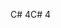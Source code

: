 <span data-ttu-id="3f2e7-101">C# 4</span><span class="sxs-lookup"><span data-stu-id="3f2e7-101">C# 4</span></span>
